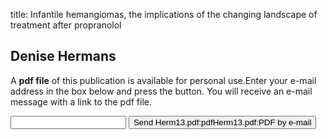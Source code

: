 title: Infantile hemangiomas, the implications of the changing landscape of treatment after propranolol

## Denise Hermans
A <b>pdf file</b> of this publication is available for personal use.Enter your e-mail address in the box below and press the button. You will receive an e-mail message with a link to the pdf file.
<form action="sender.php">  <input type="text" name="email">  <input type="submit" value="Send Herm13.pdf:pdfHerm13.pdf:PDF by e-mail"></form>